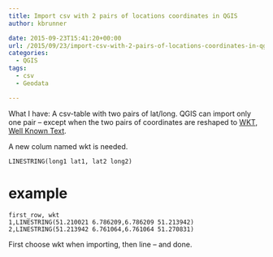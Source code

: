 ```yaml
---
title: Import csv with 2 pairs of locations coordinates in QGIS
author: kbrunner

date: 2015-09-23T15:41:20+00:00
url: /2015/09/23/import-csv-with-2-pairs-of-locations-coordinates-in-qgis/
categories:
  - QGIS
tags:
  - csv
  - Geodata

---
```

What I have: A csv-table with two pairs of lat/long. QGIS can import only one pair &#8211; except when the two pairs of coordinates are reshaped to [WKT, Well Known Text][1].

A new colum named wkt is needed.

    LINESTRING(long1 lat1, lat2 long2)

# example

    first_row, wkt
    1,LINESTRING(51.210021 6.786209,6.786209 51.213942)
    2,LINESTRING(51.213942 6.761064,6.761064 51.270831)

First choose wkt when importing, then line &#8211; and done.

 [1]: https://en.wikipedia.org/wiki/Well-known_text
